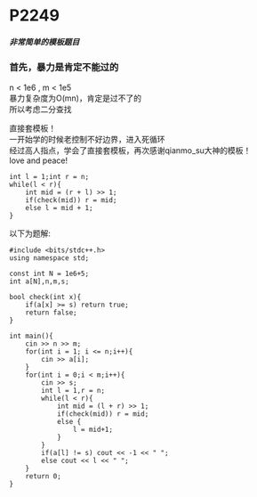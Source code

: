 # P2249
##### 非常简单的模板题目

### 首先，暴力是肯定不能过的
n < 1e6 , m < 1e5<br>
暴力复杂度为O(mn)，肯定是过不了的<br>
所以考虑二分查找<br>

直接套模板！<br>
一开始学的时候老控制不好边界，进入死循环<br>
经过高人指点，学会了直接套模板，再次感谢qianmo_su大神的模板！<br>
love and peace!<br>


    int l = 1;int r = n;
    while(l < r){
        int mid = (r + l) >> 1;
        if(check(mid)) r = mid;
        else l = mid + 1;
    }



以下为题解:<br>

    #include <bits/stdc++.h>
    using namespace std;

    const int N = 1e6+5;
    int a[N],n,m,s;

    bool check(int x){
        if(a[x] >= s) return true;
        return false;
    }

    int main(){
        cin >> n >> m;
        for(int i = 1; i <= n;i++){
            cin >> a[i];
        }
        for(int i = 0;i < m;i++){
            cin >> s;
            int l = 1,r = n;
            while(l < r){
                int mid = (l + r) >> 1;
                if(check(mid)) r = mid;
                else {
                    l = mid+1;
                }
            }
            if(a[l] != s) cout << -1 << " ";
            else cout << l << " "; 
        }
        return 0;
    }